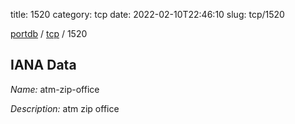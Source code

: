 title: 1520
category: tcp
date: 2022-02-10T22:46:10
slug: tcp/1520

[portdb](/) / [tcp](/category/tcp.html) / 1520


## IANA Data

_Name:_ atm-zip-office

_Description:_ atm zip office

